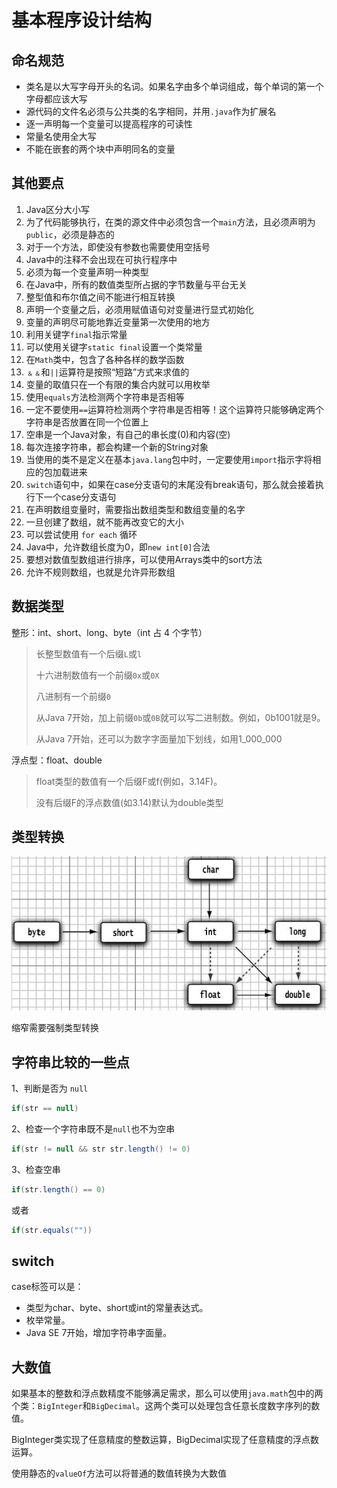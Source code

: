 # 基本程序设计结构

## 命名规范

- 类名是以大写字母开头的名词。如果名字由多个单词组成，每个单词的第一个字母都应该大写
- 源代码的文件名必须与公共类的名字相同，并用`.java`作为扩展名
- 逐一声明每一个变量可以提高程序的可读性
- 常量名使用全大写
- 不能在嵌套的两个块中声明同名的变量

## 其他要点

1. Java区分大小写
2. 为了代码能够执行，在类的源文件中必须包含一个`main`方法，且必须声明为`public`，必须是静态的
3. 对于一个方法，即使没有参数也需要使用空括号
4. Java中的注释不会出现在可执行程序中
5. 必须为每一个变量声明一种类型
6. 在Java中，所有的数值类型所占据的字节数量与平台无关
7. 整型值和布尔值之间不能进行相互转换
8. 声明一个变量之后，必须用赋值语句对变量进行显式初始化
9. 变量的声明尽可能地靠近变量第一次使用的地方
10. 利用关键字`final`指示常量
11. 可以使用关键字`static final`设置一个类常量
12. 在`Math`类中，包含了各种各样的数学函数
13. `﹠﹠`和`||`运算符是按照“短路”方式来求值的
14. 变量的取值只在一个有限的集合内就可以用枚举
15. 使用`equals`方法检测两个字符串是否相等
16. 一定不要使用`==`运算符检测两个字符串是否相等！这个运算符只能够确定两个字符串是否放置在同一个位置上
17. 空串是一个Java对象，有自己的串长度(0)和内容(空)
18. 每次连接字符串，都会构建一个新的String对象
19. 当使用的类不是定义在基本`java.lang`包中时，一定要使用`import`指示字将相应的包加载进来
20. `switch`语句中，如果在case分支语句的末尾没有break语句，那么就会接着执行下一个case分支语句
21. 在声明数组变量时，需要指出数组类型和数组变量的名字
22. 一旦创建了数组，就不能再改变它的大小
23. 可以尝试使用 `for each` 循环
24. Java中，允许数组长度为0，即`new int[0]`合法
25. 要想对数值型数组进行排序，可以使用Arrays类中的sort方法
26. 允许不规则数组，也就是允许异形数组



## 数据类型

整形：int、short、long、byte（int 占 4 个字节）

> 长整型数值有一个后缀`L`或`l`
>
> 十六进制数值有一个前缀`0x`或`0X`
>
> 八进制有一个前缀`0`
>
> 从Java 7开始，加上前缀`0b`或`0B`就可以写二进制数。例如，0b1001就是9。
>
> 从Java 7开始，还可以为数字字面量加下划线，如用1_000_000

浮点型：float、double

>float类型的数值有一个后缀F或f(例如，3.14F)。
>
>没有后缀F的浮点数值(如3.14)默认为double类型

## 类型转换

![image-20220506230107155](images/image-20220506230107155.png)



缩窄需要强制类型转换

## 字符串比较的一些点

1、判断是否为 `null`

```java
if(str == null)
```

2、检查一个字符串既不是`null`也不为空串

```java
if(str != null && str str.length() != 0)
```

3、检查空串

```java
if(str.length() == 0)
```

或者

```java
if(str.equals(""))
```

## switch

case标签可以是：

- 类型为char、byte、short或int的常量表达式。
- 枚举常量。
- Java SE 7开始，增加字符串字面量。

## 大数值

如果基本的整数和浮点数精度不能够满足需求，那么可以使用`java.math`包中的两个类：`BigInteger`和`BigDecimal`。这两个类可以处理包含任意长度数字序列的数值。

BigInteger类实现了任意精度的整数运算，BigDecimal实现了任意精度的浮点数运算。

使用静态的`valueOf`方法可以将普通的数值转换为大数值
